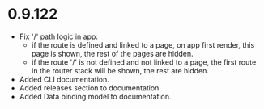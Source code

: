 # 0.9.122
- Fix '/' path logic in app:
    + if the route is defined and linked to a page, on app first render, this page is shown, the rest of the pages are hidden.
    + if the route '/' is not defined and not linked to a page, the first route in the router stack will be shown, the rest are hidden.
- Added CLI documentation.
- Added releases section to documentation.
- Added Data binding model to documentation.